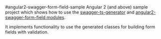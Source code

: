 #angular2-swagger-form-field-sample
Angular 2 (and above) sample project which shows how to use the [swagger-ts-generator](https://www.npmjs.com/package/swagger-ts-generator) and 
[angular2-swagger-form-field modules](https://github.com/areijngoudt/angular2-swagger-form-field). 

It implements functionality to use the generated classes for building form fields with validation.